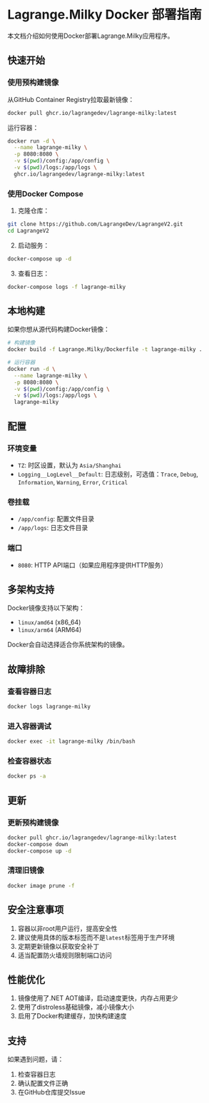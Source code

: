 # Lagrange.Milky Docker 部署指南

本文档介绍如何使用Docker部署Lagrange.Milky应用程序。

## 快速开始

### 使用预构建镜像

从GitHub Container Registry拉取最新镜像：

```bash
docker pull ghcr.io/lagrangedev/lagrange-milky:latest
```

运行容器：

```bash
docker run -d \
  --name lagrange-milky \
  -p 8080:8080 \
  -v $(pwd)/config:/app/config \
  -v $(pwd)/logs:/app/logs \
  ghcr.io/lagrangedev/lagrange-milky:latest
```

### 使用Docker Compose

1. 克隆仓库：
```bash
git clone https://github.com/LagrangeDev/LagrangeV2.git
cd LagrangeV2
```

2. 启动服务：
```bash
docker-compose up -d
```

3. 查看日志：
```bash
docker-compose logs -f lagrange-milky
```

## 本地构建

如果你想从源代码构建Docker镜像：

```bash
# 构建镜像
docker build -f Lagrange.Milky/Dockerfile -t lagrange-milky .

# 运行容器
docker run -d \
  --name lagrange-milky \
  -p 8080:8080 \
  -v $(pwd)/config:/app/config \
  -v $(pwd)/logs:/app/logs \
  lagrange-milky
```

## 配置

### 环境变量

- `TZ`: 时区设置，默认为 `Asia/Shanghai`
- `Logging__LogLevel__Default`: 日志级别，可选值：`Trace`, `Debug`, `Information`, `Warning`, `Error`, `Critical`

### 卷挂载

- `/app/config`: 配置文件目录
- `/app/logs`: 日志文件目录

### 端口

- `8080`: HTTP API端口（如果应用程序提供HTTP服务）

## 多架构支持

Docker镜像支持以下架构：
- `linux/amd64` (x86_64)
- `linux/arm64` (ARM64)

Docker会自动选择适合你系统架构的镜像。

## 故障排除

### 查看容器日志
```bash
docker logs lagrange-milky
```

### 进入容器调试
```bash
docker exec -it lagrange-milky /bin/bash
```

### 检查容器状态
```bash
docker ps -a
```

## 更新

### 更新预构建镜像
```bash
docker pull ghcr.io/lagrangedev/lagrange-milky:latest
docker-compose down
docker-compose up -d
```

### 清理旧镜像
```bash
docker image prune -f
```

## 安全注意事项

1. 容器以非root用户运行，提高安全性
2. 建议使用具体的版本标签而不是`latest`标签用于生产环境
3. 定期更新镜像以获取安全补丁
4. 适当配置防火墙规则限制端口访问

## 性能优化

1. 镜像使用了.NET AOT编译，启动速度更快，内存占用更少
2. 使用了distroless基础镜像，减小镜像大小
3. 启用了Docker构建缓存，加快构建速度

## 支持

如果遇到问题，请：
1. 检查容器日志
2. 确认配置文件正确
3. 在GitHub仓库提交Issue